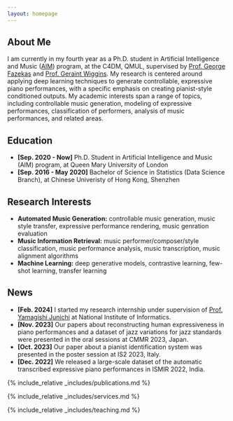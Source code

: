 ```yaml
---
layout: homepage
---
```


## About Me

I am currently in my fourth year as a Ph.D. student in Artificial Intelligence and Music ([AIM](https://www.aim.qmul.ac.uk/)) program, at the C4DM, QMUL, supervised by [Prof. George Fazekas](https://www.eecs.qmul.ac.uk/~gyorgyf/about.html) and [Prof. Geraint Wiggins](https://ai.vub.ac.be/team/geraint-wiggins/). My research is centered around applying deep learning techniques to generate controllable, expressive piano performances, with a specific emphasis on creating pianist-style conditioned outputs. My academic interests span a range of topics, including controllable music generation, modeling of expressive performances, classification of performers, analysis of music performances, and related areas.

## Education

- **[Sep. 2020 - Now]** Ph.D. Student in Artificial Intelligence and Music (AIM) program, at Queen Mary University of London
- **[Sep. 2016 - May 2020]** Bachelor of Science in Statistics (Data Science Branch), at Chinese Univeristy of Hong Kong, Shenzhen

## Research Interests

- **Automated Music Generation:** controllable music generation, music style transfer, expressive performance rendering, music genration evaluation
- **Music Information Retrieval:** music performer/composer/style classification, music performance analysis, music transcription, music alignment algorithms
- **Machine Learning:** deep generative models, contrastive learning, few-shot learning, transfer learning

## News

- **[Feb. 2024]** I started my research internship under supervision of [Prof. Yamagishi Junichi](https://researchmap.jp/read0205283) at National Institute of Informatics.
- **[Nov. 2023]** Our papers about reconstructing human expressiveness in piano performances and a dataset of jazz variations for jazz standards were presented in the oral sessions at CMMR 2023, Japan.
- **[Oct. 2023]** Our paper about a pianist identification system was presented in the poster session at IS2 2023, Italy.
- **[Dec. 2022]** We released a large-scale dataset of the automatic transcribed expressive piano performances in ISMIR 2022, India.

{% include_relative _includes/publications.md %}

{% include_relative _includes/services.md %}

{% include_relative _includes/teaching.md %}
